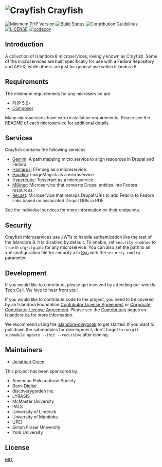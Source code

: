 # ![Crayfish](https://cloud.githubusercontent.com/assets/2371345/15409657/2dfb463a-1dec-11e6-9089-06df94ef3f37.png) Crayfish

[![Minimum PHP Version](https://img.shields.io/badge/php-%3E%3D%207.2-8892BF.svg?style=flat-square)](https://php.net/)
[![Build Status](https://travis-ci.com/Islandora/Crayfish.svg?branch=dev)](https://travis-ci.com/Islandora/Crayfish)
[![Contribution Guidelines](http://img.shields.io/badge/CONTRIBUTING-Guidelines-blue.svg)](./CONTRIBUTING.md)
[![LICENSE](https://img.shields.io/badge/license-MIT-blue.svg?style=flat-square)](./LICENSE)
[![codecov](https://codecov.io/gh/Islandora/Crayfish/branch/master/graph/badge.svg)](https://codecov.io/gh/Islandora/Crayfish)

## Introduction

A collection of Islandora 8 microservices, lovingly known as Crayfish.  Some of the microservices are built specifically for use with a Fedora Repository and API-X, while others are just for general use within Islandora 8.

## Requirements

The minimum requirements for any microservice are

* PHP 5.6+
* [Composer](https://getcomposer.org/)

Many microservices have extra installation requirements.  Please see the README of each microservice for additional details.

## Services

Crayfish contains the following services

* [Gemini](./Gemini): A path mapping micro service to align resources in Drupal and Fedora.
* [Homarus](./Homarus): FFmpeg as a microservice.
* [Houdini](./Houdini): ImageMagick as a microservice.
* [Hypercube](./Hypercube): Tesseract as a microservice.
* [Milliner](./Milliner): Microservice that converts Drupal entities into Fedora resources.
* [Recast](./Recast): Microservice that remaps Drupal URIs to add Fedora to Fedora links based on associated Drupal URIs in RDF.

See the individual services for more information on their endpoints.

## Security

Crayfish microservices use JWTs to handle authentication like the rest of the Islandora 8.
It is disabled by default. To enable, set `security enabled` to `true` in `cfg/cfg.php` for any microservice.
You can also set the path to an xml configuration file for security a la [Syn][9] with the `security config` parameter.

## Development

If you would like to contribute, please get involved by attending our weekly 
[Tech Call][5]. We love to hear from you!

If you would like to contribute code to the project, you need to be covered by 
an Islandora Foundation [Contributor License Agreement][6] or 
[Corporate Contributor License Agreement][7]. Please see the 
[Contributors][8] pages on Islandora.ca for more information.

We recommend using the [islandora-playbook][10] to get started. If you want to pull down the submodules for development, don't forget to run `git submodule update --init --recursive` after cloning.


## Maintainers

* [Jonathan Green](https://github.com/jonathangreen)

This project has been sponsored by:

* American Philosophical Society
* Born-Digital
* discoverygarden inc.
* LYRASIS
* McMaster University
* PALS
* University of Limerick
* University of Manitoba
* UPEI
* Simon Fraser University
* York University


## License

[MIT](https://opensource.org/licenses/MIT)

[5]: https://github.com/Islandora/documentation/wiki
[6]: http://islandora.ca/sites/default/files/islandora_cla.pdf
[7]: http://islandora.ca/sites/default/files/islandora_ccla.pdf
[8]: http://islandora.ca/resources/contributors
[9]: https://github.com/Islandora/Syn/blob/master/conf/syn-settings.example.xml
[10]: https://github.com/Islandora-Devops/islandora-playbook
